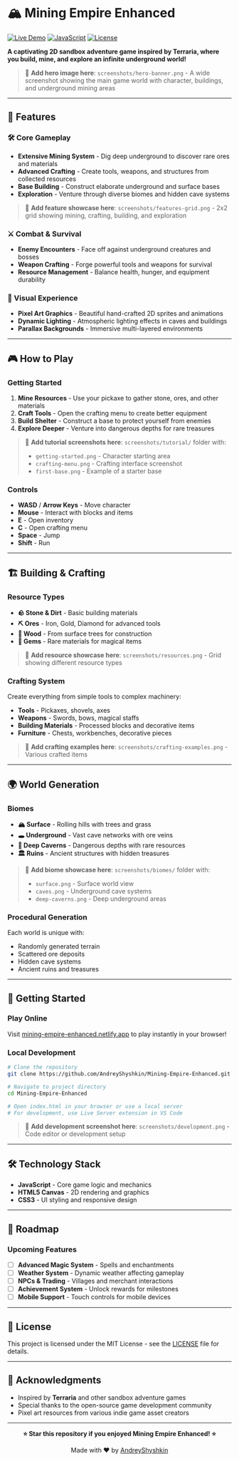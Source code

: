 # 🏔️ Mining Empire Enhanced

[![Live Demo](https://img.shields.io/badge/🎮-Play_Now-ff6b6b?style=for-the-badge)](https://mining-empire-enhanced.netlify.app/)
[![JavaScript](https://img.shields.io/badge/JavaScript-F7DF1E?style=for-the-badge&logo=javascript&logoColor=black)](https://developer.mozilla.org/en-US/docs/Web/JavaScript)
[![License](https://img.shields.io/badge/License-MIT-green?style=for-the-badge)](LICENSE)

**A captivating 2D sandbox adventure game inspired by Terraria, where you build, mine, and explore an infinite underground world!**

> 📸 **Add hero image here**: `screenshots/hero-banner.png` - A wide screenshot showing the main game world with character, buildings, and underground mining areas

---

## 🌟 Features

### 🛠️ Core Gameplay
- **Extensive Mining System** - Dig deep underground to discover rare ores and materials
- **Advanced Crafting** - Create tools, weapons, and structures from collected resources
- **Base Building** - Construct elaborate underground and surface bases
- **Exploration** - Venture through diverse biomes and hidden cave systems

> 📸 **Add feature showcase here**: `screenshots/features-grid.png` - 2x2 grid showing mining, crafting, building, and exploration

### ⚔️ Combat & Survival
- **Enemy Encounters** - Face off against underground creatures and bosses
- **Weapon Crafting** - Forge powerful tools and weapons for survival
- **Resource Management** - Balance health, hunger, and equipment durability

### 🎨 Visual Experience
- **Pixel Art Graphics** - Beautiful hand-crafted 2D sprites and animations
- **Dynamic Lighting** - Atmospheric lighting effects in caves and buildings
- **Parallax Backgrounds** - Immersive multi-layered environments

---

## 🎮 How to Play

### Getting Started
1. **Mine Resources** - Use your pickaxe to gather stone, ores, and other materials
2. **Craft Tools** - Open the crafting menu to create better equipment
3. **Build Shelter** - Construct a base to protect yourself from enemies
4. **Explore Deeper** - Venture into dangerous depths for rare treasures

> 📸 **Add tutorial screenshots here**: `screenshots/tutorial/` folder with:
> - `getting-started.png` - Character starting area
> - `crafting-menu.png` - Crafting interface screenshot
> - `first-base.png` - Example of a starter base

### Controls
- **WASD** / **Arrow Keys** - Move character
- **Mouse** - Interact with blocks and items
- **E** - Open inventory
- **C** - Open crafting menu
- **Space** - Jump
- **Shift** - Run

---

## 🏗️ Building & Crafting

### Resource Types
- **🪨 Stone & Dirt** - Basic building materials
- **⛏️ Ores** - Iron, Gold, Diamond for advanced tools
- **🌳 Wood** - From surface trees for construction
- **💎 Gems** - Rare materials for magical items

> 📸 **Add resource showcase here**: `screenshots/resources.png` - Grid showing different resource types

### Crafting System
Create everything from simple tools to complex machinery:
- **Tools** - Pickaxes, shovels, axes
- **Weapons** - Swords, bows, magical staffs
- **Building Materials** - Processed blocks and decorative items
- **Furniture** - Chests, workbenches, decorative pieces

> 📸 **Add crafting examples here**: `screenshots/crafting-examples.png` - Various crafted items

---

## 🌍 World Generation

### Biomes
- **🏔️ Surface** - Rolling hills with trees and grass
- **🕳️ Underground** - Vast cave networks with ore veins
- **🌋 Deep Caverns** - Dangerous depths with rare resources
- **🏛️ Ruins** - Ancient structures with hidden treasures

> 📸 **Add biome showcase here**: `screenshots/biomes/` folder with:
> - `surface.png` - Surface world view
> - `caves.png` - Underground cave systems
> - `deep-caverns.png` - Deep underground areas

### Procedural Generation
Each world is unique with:
- Randomly generated terrain
- Scattered ore deposits
- Hidden cave systems
- Ancient ruins and treasures

---

## 🚀 Getting Started

### Play Online
Visit [mining-empire-enhanced.netlify.app](https://mining-empire-enhanced.netlify.app/) to play instantly in your browser!

### Local Development
```bash
# Clone the repository
git clone https://github.com/AndreyShyshkin/Mining-Empire-Enhanced.git

# Navigate to project directory
cd Mining-Empire-Enhanced

# Open index.html in your browser or use a local server
# For development, use Live Server extension in VS Code
```

> 📸 **Add development screenshot here**: `screenshots/development.png` - Code editor or development setup

---

## 🛠️ Technology Stack

- **JavaScript** - Core game logic and mechanics
- **HTML5 Canvas** - 2D rendering and graphics
- **CSS3** - UI styling and responsive design

---

## 🎯 Roadmap

### Upcoming Features
- [ ] **Advanced Magic System** - Spells and enchantments
- [ ] **Weather System** - Dynamic weather affecting gameplay
- [ ] **NPCs & Trading** - Villages and merchant interactions
- [ ] **Achievement System** - Unlock rewards for milestones
- [ ] **Mobile Support** - Touch controls for mobile devices

---

## 📄 License

This project is licensed under the MIT License - see the [LICENSE](LICENSE) file for details.

---

## 👏 Acknowledgments

- Inspired by **Terraria** and other sandbox adventure games
- Special thanks to the open-source game development community
- Pixel art resources from various indie game asset creators

---

<div align="center">

**⭐ Star this repository if you enjoyed Mining Empire Enhanced! ⭐**

Made with ❤️ by [AndreyShyshkin](https://github.com/AndreyShyshkin)

</div>
